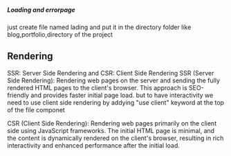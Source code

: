 ##### Loading and errorpage
just create file named lading and put it in the directory folder like blog,portfolio,directory of the project
## Rendering
SSR: Server Side Rendering and CSR: Client Side Rendering 
SSR (Server Side Rendering): Rendering web pages on the server and sending the fully rendered HTML pages to the client's browser. This approach is SEO-friendly and provides faster initial page load. but to have interactivity we need to use client side rendering by addying "use client" keyword at the top of the file componet

CSR (Client Side Rendering): Rendering web pages primarily on the client side using JavaScript frameworks. The initial HTML page is minimal, and the content is dynamically rendered on the client's browser, resulting in rich interactivity and enhanced performance after the initial load.